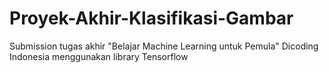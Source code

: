 # Proyek-Akhir-Klasifikasi-Gambar
Submission tugas akhir "Belajar Machine Learning untuk Pemula" Dicoding Indonesia
menggunakan library Tensorflow
